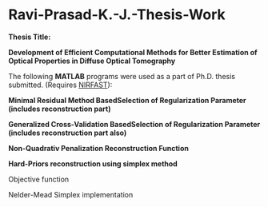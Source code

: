 # Ravi-Prasad-K.-J.-Thesis-Work

**Thesis Title:**

**Development of Efficient Computational Methods for Better Estimation of Optical Properties in Diffuse Optical Tomography**

The following **MATLAB** programs were used as a part of Ph.D. thesis submitted.
    (Requires [NIRFAST](http://www.dartmouth.edu/~nir/nirfast/)):

**Minimal Residual Method BasedSelection of Regularization Parameter (includes reconstruction part)**

**Generalized Cross-Validation BasedSelection of Regularization Parameter (includes reconstruction part also)**

**Non-Quadrativ Penalization Reconstruction Function**

**Hard-Priors reconstruction using simplex method**

Objective function 

Nelder-Mead Simplex implementation

